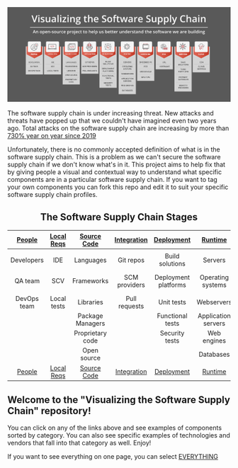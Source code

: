 ![](docs/images/github-visualizing-software-supply-chain.jpeg)

The software supply chain is under increasing threat.  New attacks and threats have popped up that we couldn't have imagined even two years ago.  Total attacks on the software supply chain are increasing by more than [730% year on year since 2019](https://portswigger.net/daily-swig/researchers-find-633-increase-in-cyber-attacks-aimed-at-open-source-repositories)

Unfortunately, there is no commonly accepted definition of what is in the software supply chain. This is a problem as we can't secure the software supply chain if we don't know what's in it.  This project aims to help fix that by giving people a visual and contextual way to understand what specific components are in a particular software supply chain.  If you want to tag your own components you can fork this repo and edit it to suit your specific software supply chain profiles. 

<center>

## The Software Supply Chain Stages

| [People](docs/PEOPLE.md) | [Local Reqs](docs/LOCAL.md) | [Source Code](docs/CODE.md) | [Integration](docs/INTEGRATION.md) | [Deployment](docs/DEPLOYMENT.md) | [Runtime](docs/RUNTIME.md) | [Hardware](docs/HARDWARE.md) | [DNS](docs/DNS.md)  | [Services](docs/SERVICES.md) | [Cloud](docs/CLOUD.md) 
| :---------: | :----------: | :--------------: | :-----------: | :------------------: | :-----------------: | :---------: | :------: | :----------------: | :---------:
|             |              |                  |               |                      |                     |             |          |                    |                 |
| Developers  | IDE          | Languages        | Git repos     | Build solutions      | Servers             | Embedded PC | URL      | SaaS solutions     | CDN             |
| QA team     | SCV          | Frameworks       | SCM providers | Deployment platforms | Operating systems   | PCB         | hostname | Third party APIs   | Cloud services  |
| DevOps team | Local tests  | Libraries        | Pull requests | Unit tests           | Webservers          | USB dongle  |          | Payment gateways   |                 |
|             |              | Package Managers |               | Functional tests     | Application servers | GPU/CPU     |          | Identity Providers |                 |
|             |              | Proprietary code |               | Security tests       | Web engines         |             |          | Analytics          |                 |
|             |              | Open source      |               |                      | Databases           |             |          |                    |                 |
| [People](docs/PEOPLE.md) | [Local Reqs](docs/LOCAL.md) | [Source Code](docs/CODE.md) | [Integration](docs/INTEGRATION.md) | [Deployment](docs/DEPLOYMENT.md) | [Runtime](docs/RUNTIME.md) | [Hardware](docs/HARDWARE.md) | [DNS](docs/DNS.md)  | [Services](docs/SERVICES.md) | [Cloud](docs/CLOUD.md)

</center>

## Welcome to the "Visualizing the Software Supply Chain" repository!

You can click on any of the links above and see examples of components sorted by category.  You can also see specific examples of technologies and vendors that fall into that category as well.  Enjoy!

If you want to see everything on one page, you can select [EVERYTHING](./docs/EVERYTHING.md)
